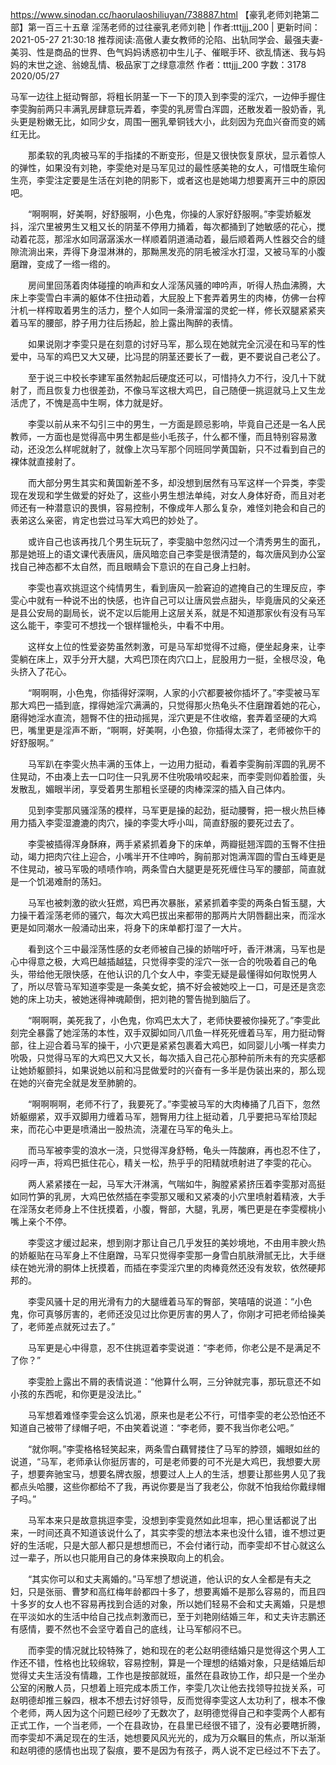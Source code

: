 https://www.sinodan.cc/haorulaoshiliuyan/738887.html
【豪乳老师刘艳第二部】第一百三十五章 淫荡老师的过往豪乳老师刘艳 | 作者:tttjjj_200 | 更新时间：2021-05-27 21:30:18
推荐阅读:高傲人妻女教师的沦陷、出轨同学会、最强夫妻-美羽、性是商品的世界、色气妈妈诱惑初中生儿子、催眠手环、欲乱情迷、我与妈妈的末世之途、翁媳乱情、极品家丁之绿意凛然
作者：tttjjj_200
字数：3178
2020/05/27

马军一边往上挺动臀部，将粗长阴茎一下一下的顶入到李雯的淫穴，一边伸手握住李雯胸前两只丰满乳房肆意玩弄着，李雯的乳房雪白浑圆，还散发着一股奶香，乳头更是粉嫩无比，如同少女，周围一圈乳晕铜钱大小，此刻因为充血兴奋而变的嫣红无比。

　　那柔软的乳肉被马军的手指揉的不断变形，但是又很快恢复原状，显示着惊人的弹性，如果没有刘艳，李雯绝对是马军见过的最性感美艳的女人，可惜既生瑜何生亮，李雯注定要是生活在刘艳的阴影下，或者这也是她竭力想要离开三中的原因吧。

　　“啊啊啊，好美啊，好舒服啊，小色鬼，你操的人家好舒服啊。”李雯娇躯发抖，淫穴里被男生又粗又长的阴茎不停用力捅着，每次都捅到了她敏感的花心，搅动着花蕊，那淫水如同潺潺溪水一样顺着阴道涌动着，最后顺着两人性器交合的缝隙流淌出来，弄得下身湿淋淋的，那黝黑发亮的阴毛被淫水打湿，又被马军的小腹磨蹭，变成了一绺一绺的。

　　房间里回荡着肉体碰撞的响声和女人淫荡风骚的呻吟声，听得人热血沸腾，大床上李雯雪白丰满的躯体不住扭动着，大屁股上下套弄着男生的肉棒，仿佛一台榨汁机一样榨取着男生的活力，整个人如同一条滑溜溜的灵蛇一样，修长双腿紧紧夹着马军的腰部，脖子用力往后扬起，脸上露出陶醉的表情。

　　如果说刚才李雯只是在刻意的讨好马军，那么现在她就完全沉浸在和马军的性爱中，马军的鸡巴又大又硬，比冯昆的阴茎还要长了一截，更不要说自己老公了。

　　至于说三中校长李建军虽然勃起后硬度还可以，可惜持久力不行，没几十下就射了，而且恢复力也很差劲，不像马军这根大鸡巴，自己随便一挑逗就马上又生龙活虎了，不愧是高中生啊，体力就是好。

　　李雯以前从来不勾引三中的男生，一方面是顾忌影响，毕竟自己还是一名人民教师，一方面也是觉得高中男生都是些小毛孩子，什么都不懂，而且特别容易激动，还没怎么样呢就射了，就像上次马军那个同班同学黄国新，只不过看到自己的裸体就直接射了。

　　而大部分男生其实和黄国新差不多，却没想到居然有马军这样一个异类，李雯现在发现和学生做爱的好处了，这些小男生想法单纯，对女人身体好奇，而且对老师还有一种潜意识的畏惧，容易控制，不像成年人那么复杂，难怪刘艳会和自己的表弟这么亲密，肯定也尝过马军大鸡巴的妙处了。

　　或许自己也该再找几个男生玩玩了，李雯脑中忽然闪过一个清秀男生的面孔，那是她班上的语文课代表唐风，唐风暗恋自己李雯是很清楚的，每次唐风到办公室找自己神态都不太自然，而且眼睛会下意识的在自己身上扫射。

　　李雯也喜欢挑逗这个纯情男生，看到唐风一脸窘迫的遮掩自己的生理反应，李雯心中就有一种说不出的快感，也许自己可以让唐风尝点甜头，毕竟唐风的父亲还是县公安局的副局长，说不定以后能用上这层关系，就是不知道那家伙有没有马军这么能干，李雯可不想找一个银样镴枪头，中看不中用。

　　这样女上位的性爱姿势虽然刺激，可是马军却觉得不过瘾，便坐起身来，让李雯躺在床上，双手分开大腿，大鸡巴顶在肉穴口上，屁股用力一挺，全根尽没，龟头挤入了花心。

　　“啊啊啊，小色鬼，你插得好深啊，人家的小穴都要被你插坏了。”李雯被马军那大鸡巴一插到底，撑得她淫穴满满的，只觉得那火热龟头不住磨蹭着她的花心，磨得她淫水直流，翘臀不住的扭动摇晃，淫穴更是不住收缩，套弄着坚硬的大鸡巴，嘴里更是淫声不断，“啊啊，好美啊，小色狼，你插得太深了，老师被你干的好舒服啊。”

　　马军趴在李雯火热丰满的玉体上，一边用力挺动，看着李雯胸前浑圆的乳房不住晃动，不由凑上去一口叼住一只乳房不住吮吸啃咬起来，而李雯则仰着脸蛋，头发散乱，媚眼半闭，享受着男生那粗长坚硬的肉棒深深的插入自己体内。

　　见到李雯那风骚淫荡的模样，马军更是操的起劲，挺动腰臀，把一根火热巨棒用力插入李雯湿漉漉的肉穴，操的李雯大呼小叫，简直舒服的要死过去了。

　　李雯被插得浑身酥麻，两手紧紧抓着身下的床单，两瓣挺翘浑圆的玉臀不住扭动，竭力把肉穴往上迎合，小嘴半开不住呻吟，胸前那对饱满浑圆的雪白玉峰更是不住晃动，被马军吸的啧啧作响，两条雪白大腿更是死死缠住马军的腰部，简直就是一个饥渴难耐的荡妇。

　　马军也被刺激的欲火狂燃，鸡巴再次暴胀，紧紧抓着李雯的两条白皙玉腿，大力操干着淫荡老师的骚穴，每次大鸡巴拔出来都带的那两片大阴唇翻出来，而淫水更是如同潮水一般涌动出来，将身下的床单都打湿了一大片。

　　看到这个三中最淫荡性感的女老师被自己操的娇喘吁吁，香汗淋漓，马军也是心中得意之极，大鸡巴越插越猛，只觉得李雯的淫穴一张一合的吮吸着自己的龟头，带给他无限快感，在他认识的几个女人中，李雯无疑是最懂得如何取悦男人了，所以尽管马军知道李雯是一条美女蛇，搞不好会被她咬上一口，可是还是贪恋她的床上功夫，被她迷得神魂颠倒，把刘艳的警告抛到脑后了。

　　“啊啊啊，美死我了，小色鬼，你鸡巴太大了，老师快要被你操死了。”李雯此刻完全暴露了她淫荡的本性，双手双脚如同八爪鱼一样死死缠着马军，用力挺动臀部，往上迎合着马军的操干，小穴更是紧紧包裹着大鸡巴，如同婴儿小嘴一样卖力吮吸，只觉得马军的大鸡巴又大又长，每次插入自己花心那种前所未有的充实感都让她娇躯颤抖，如果说她以前和冯昆做爱时的兴奋有一多半是伪装出来的，那么现在她的兴奋完全就是发至肺腑的。

　　“啊啊啊啊，老师不行了，我要死了。”李雯被马军的大肉棒捅了几百下，忽然娇躯绷紧，双手双脚用力缠着马军，翘臀用力往上挺动着，几乎要把马军给顶起来，而花心中更是喷涌出一股热流，浇灌在马军的龟头上。

　　而马军被李雯的浪水一浇，只觉得浑身舒畅，龟头一阵酸麻，再也忍不住了，闷哼一声，将鸡巴抵住花心，精关一松，热乎乎的阳精就喷射进了李雯的花心。

　　两人紧紧搂在一起，马军大汗淋漓，气喘如牛，胸膛紧紧挤压着李雯那对高挺如同竹笋的乳房，大鸡巴依然插在李雯那又暖和又紧凑的小穴里喷射着精液，大手在淫荡女老师身上不住抚摸着，小腹，臀部，大腿，乳房，嘴巴更是在李雯樱桃小嘴上亲个不停。

　　李雯这才缓过起来，想到刚才那让自己几乎发狂的美妙境地，不由用丰腴火热的娇躯贴在马军身上不住磨蹭，马军只觉得李雯那一身雪白肌肤滑腻无比，大手继续在她光滑的胴体上抚摸着，而插在李雯淫穴里的肉棒竟然还没有发软，依然硬邦邦的。

　　李雯风骚十足的用光滑有力的大腿缠着马军的臀部，笑嘻嘻的说道：“小色鬼，你可真够厉害的，老师还没见过比你更厉害的男人了，你刚才可把老师给操美了，老师差点就死过去了。”

　　马军更是心中得意，忍不住挑逗着李雯说道：“李老师，你老公是不是满足不了你？”

　　李雯脸上露出不屑的表情说道：“他算什么啊，三分钟就完事，那玩意还不如小孩的东西呢，和你更是没法比。”

　　马军想着难怪李雯会这么饥渴，原来也是老公不行，可惜李雯的老公恐怕还不知道自己被带了绿帽子吧，不由笑着说道：“李老师，要不我当你老公吧。”

　　“就你啊。”李雯格格轻笑起来，两条雪白藕臂搂住了马军的脖颈，媚眼如丝的说道，“马军，老师承认你挺厉害的，可是老师要的可不光是大鸡巴，我想要大房子，想要奔驰宝马，想要名牌衣服，想要过人上人的生活，想要让那些男人见了我都点头哈腰，这些你都给不了我，再说你要是当了我老公，你就不怕我给你戴绿帽子吗。”

　　马军本来只是故意挑逗李雯，没想到李雯竟然如此坦率，把心里话都说了出来，一时间还真不知道该说什么了，其实李雯的想法本来也没什么错，谁不想过更好的生活呢，只是大部人都只是想想而已，不会付诸行动，而李雯却不甘心就这么过一辈子，所以也只能用自己的身体来换取向上的机会。

　　“其实你可以和丈夫离婚的。”马军想了想说道，他认识的女人全都是有夫之妇，只是张丽、曹梦和高红梅年龄都四十多了，想要离婚不是那么容易的，而且四十多岁的女人也不容易再找到合适的对象，所以她们轻易不会和丈夫离婚，只是想在平淡如水的生活中给自己找点刺激而已，至于刘艳刚结婚三年，和丈夫许志鹏还有感情，要不然也不会坚守着自己的底线，让马军郁闷不已。

　　而李雯的情况就比较特殊了，她和现在的老公赵明德结婚只是觉得这个男人工作还不错，性格也比较绵软，容易控制，算是一个理想的结婚对象，只是结婚后却觉得丈夫生活没有情趣，工作也是按部就班，虽然在县政协工作，却只是一个坐办公室的闲散人员，只想着上班完成本质工作，李雯几次让他去找领导拉拢关系，可赵明德却推三躲四，根本不想去讨好领导，反而觉得李雯这人太功利了，根本不像个老师，两人因为这个问题已经吵了无数次了，赵明德觉得自己和李雯两个人都有正式工作，一个当老师，一个在县政协，在县里已经很不错了，没有必要瞎折腾，而李雯却不满足现在的生活，她想要风风光光的，成为万众瞩目的焦点，所以渐渐和赵明德的感情也出现了裂痕，要不是因为有孩子，两人说不定已经过不下去了。